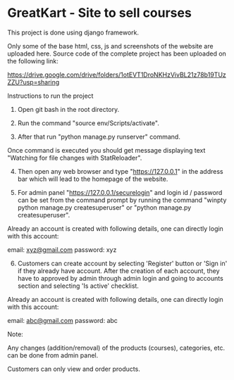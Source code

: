# GreatKart - Site to sell courses

This project is done using django framework.



Only some of the base html, css, js and screenshots of the website are uploaded here. Source code of the complete project has been uploaded on the following link:


https://drive.google.com/drive/folders/1otEVT1DroNKHzVivBL21z78b19TUzZZU?usp=sharing







Instructions to run the project


1. Open git bash in the root directory.


2. Run the command "source env/Scripts/activate". 


3. After that run "python manage.py runserver" command.

Once command is executed you should get message displaying text "Watching for file changes with StatReloader".


4. Then open any web browser and type "https://127.0.0.1" in the address bar which will lead to the homepage of the website. 


5. For admin panel "https://127.0.0.1/securelogin" and login id / password can be set from the command prompt by running the command "winpty python manage.py createsuperuser" or "python manage.py createsuperuser".

Already an account is created with following details, one can directly login with this account:

email: xyz@gmail.com
password: xyz



6. Customers can create account by selecting 'Register' button or 'Sign in' if they already have account. After the creation of each account, they have to approved by admin through admin login and going to accounts section and selecting 'Is active' checklist.

Already an account is created with following details, one can directly login with this account:

email: abc@gmail.com
password: abc





Note:

Any changes (addition/removal) of the products (courses), categories, etc. can be done from admin panel.

Customers can only view and order products.
